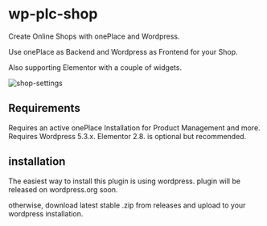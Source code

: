 # wp-plc-shop

Create Online Shops with onePlace and Wordpress.

Use onePlace as Backend and Wordpress as Frontend for your Shop.

Also supporting Elementor with a couple of widgets.

![shop-settings](http://docs.1plc.ch/img/shopsettings.jpg)

## Requirements

Requires an active onePlace Installation for Product Management 
and more. Requires Wordpress 5.3.x. Elementor 2.8. is optional but recommended.

## installation

The easiest way to install this plugin is using wordpress.
plugin will be released on wordpress.org soon.

otherwise, download latest stable .zip from releases and upload to your wordpress
installation.